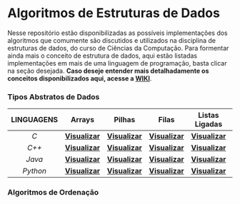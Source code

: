 # Algoritmos de Estruturas de Dados

Nesse repositório estão disponibilizadas as possíveis implementações dos algoritmos que comumente são discutidos e utilizados na disciplina de estruturas de dados, do curso de Ciências da Computação. Para formentar ainda mais o conceito de estrutura de dados, aqui estão listadas implementações em mais de uma linguagem de programação, basta clicar na seção desejada. **Caso deseje entender mais detalhadamente os conceitos disponibilizados aqui, acesse a [WIKI](https://github.com/AllisonJunior/Estruturas_de_Dados/wiki)**.

### Tipos Abstratos de Dados

| **LINGUAGENS**| Arrays | Pilhas | Filas | Listas Ligadas | Árvores | Grafos |
|:----------:|:------:|:------:|:-----:|:--------------:|:-------:|:------:|
| *C*          | [**Visualizar**]() | [**Visualizar**]() | [**Visualizar**]() | [**Visualizar**]() | [**Visualizar**]() | [**Visualizar**]() |
| *C++*        | [**Visualizar**]() | [**Visualizar**]() | [**Visualizar**]() | [**Visualizar**]() | [**Visualizar**]() | [**Visualizar**]() |
| *Java*       | [**Visualizar**]() | [**Visualizar**]() | [**Visualizar**]() | [**Visualizar**]() | [**Visualizar**]() | [**Visualizar**]() |
| *Python*     | [**Visualizar**]() | [**Visualizar**]() | [**Visualizar**]() | [**Visualizar**]() | [**Visualizar**]() | [**Visualizar**]() |

### Algoritmos de Ordenação
